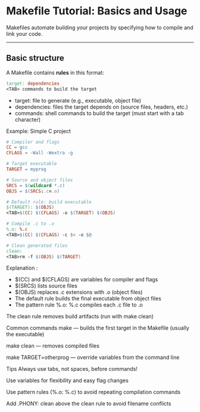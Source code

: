 # Makefile Tutorial: Basics and Usage

Makefiles automate building your projects by specifying how to compile and link your code.

---

## Basic structure

A Makefile contains **rules** in this format:

```makefile
target: dependencies
<TAB> commands to build the target
```

- target: file to generate (e.g., executable, object file)
- dependencies: files the target depends on (source files, headers, etc.)
- commands: shell commands to build the target (must start with a tab character)

Example: Simple C project
```makefile
# Compiler and flags
CC = gcc
CFLAGS = -Wall -Wextra -g

# Target executable
TARGET = myprog

# Source and object files
SRCS = $(wildcard *.c)
OBJS = $(SRCS:.c=.o)

# Default rule: build executable
$(TARGET): $(OBJS)
<TAB>$(CC) $(CFLAGS) -o $(TARGET) $(OBJS)

# Compile .c to .o
%.o: %.c
<TAB>$(CC) $(CFLAGS) -c $< -o $@

# Clean generated files
clean:
<TAB>rm -f $(OBJS) $(TARGET)
```

Explanation :
- $(CC) and $(CFLAGS) are variables for compiler and flags
-  $(SRCS) lists source files
-  $(OBJS) replaces .c extensions with .o (object files)
- The default rule builds the final executable from object files
- The pattern rule %.o: %.c compiles each .c file to .o

The clean rule removes build artifacts (run with make clean)

Common commands
make — builds the first target in the Makefile (usually the executable)

make clean — removes compiled files

make TARGET=otherprog — override variables from the command line

Tips
Always use tabs, not spaces, before commands!

Use variables for flexibility and easy flag changes

Use pattern rules (%.o: %.c) to avoid repeating compilation commands

Add .PHONY: clean above the clean rule to avoid filename conflicts